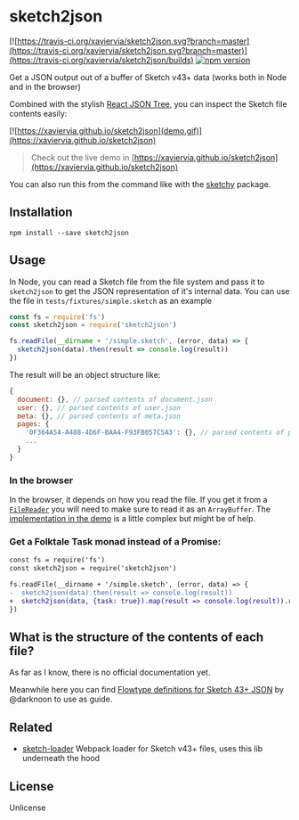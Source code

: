 # sketch2json

[![https://travis-ci.org/xaviervia/sketch2json.svg?branch=master](https://travis-ci.org/xaviervia/sketch2json.svg?branch=master)](https://travis-ci.org/xaviervia/sketch2json/builds) [![npm version](https://img.shields.io/npm/v/sketch2json.svg?maxAge=1000)](https://www.npmjs.com/package/sketch2json)

Get a JSON output out of a buffer of Sketch v43+ data (works both in Node and in the browser)

Combined with the stylish [React JSON Tree](https://github.com/alexkuz/react-json-tree), you can inspect the Sketch file contents easily:

[![https://xaviervia.github.io/sketch2json](demo.gif)](https://xaviervia.github.io/sketch2json)
> Check out the live demo in [https://xaviervia.github.io/sketch2json](https://xaviervia.github.io/sketch2json)

You can also run this from the command like with the [sketchy](https://github.com/kristianmandrup/sketchy) package.
## Installation

```
npm install --save sketch2json
```

## Usage

In Node, you can read a Sketch file from the file system and pass it to `sketch2json` to get the JSON representation of it's internal data. You can use the file in `tests/fixtures/simple.sketch` as an example

```javascript
const fs = require('fs')
const sketch2json = require('sketch2json')

fs.readFile(__dirname + '/simple.sketch', (error, data) => {
  sketch2json(data).then(result => console.log(result))
})
```

The result will be an object structure like:

```javascript
{
  document: {}, // parsed contents of document.json
  user: {}, // parsed contents of user.json
  meta: {}, // parsed contents of meta.json
  pages: {
    '0F364A54-A488-4D6F-BAA4-F93FB057C5A3': {}, // parsed contents of pages/0F364A54-A488-4D6F-BAA4-F93FB057C5A3.json, and so on for every page file
    ...
  }
}
```

### In the browser

In the browser, it depends on how you read the file. If you get it from a [`FileReader`](https://developer.mozilla.org/en/docs/Web/API/FileReader) you will need to make sure to read it as an `ArrayBuffer`. The [implementation in the demo](demo/src/app.js) is a little complex but might be of help.

### Get a Folktale Task monad instead of a Promise:

```diff
const fs = require('fs')
const sketch2json = require('sketch2json')

fs.readFile(__dirname + '/simple.sketch', (error, data) => {
-  sketch2json(data).then(result => console.log(result))
+  sketch2json(data, {task: true}).map(result => console.log(result)).run()
})
```

## What is the structure of the contents of each file?

As far as I know, there is no official documentation yet.

Meanwhile here you can find [Flowtype definitions for Sketch 43+ JSON](https://github.com/darknoon/sketchapp-json-flow-types/blob/master/types.js) by @darknoon to use as guide.

## Related

- [sketch-loader](https://github.com/xaviervia/sketch-loader)
 Webpack loader for Sketch v43+ files, uses this lib underneath the hood

## License

Unlicense

